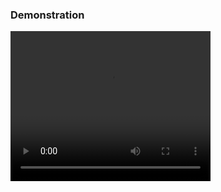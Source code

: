 <h3>Demonstration</h3>
<video width="320" height="240" controls>
  <source src="TechMart.mp4" type="video/mp4">
</video>
